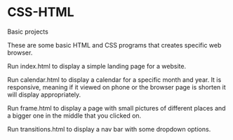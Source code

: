 # CSS-HTML
Basic projects

These are some basic HTML and CSS programs that creates specific web browser. 

Run index.html to display a simple landing page for a website. 

Run calendar.html to display a calendar for a specific month and year. It is responsive, meaning if it viewed on phone or the browser page is shorten it will display appropriately. 

Run frame.html to display a page with small pictures of different places and a bigger one in the middle that you clicked on. 

Run transitions.html to display a nav bar with some dropdown options. 
